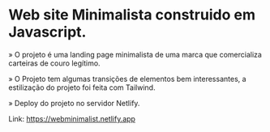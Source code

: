 # Web site Minimalista construido em Javascript.

» O projeto é uma landing page minimalista de uma marca que comercializa carteiras de couro legítimo.

» O Projeto tem algumas transições de elementos bem interessantes, a estilização do projeto foi feita com Tailwind.

» Deploy do projeto no servidor Netlify.

Link: https://webminimalist.netlify.app

